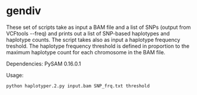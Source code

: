 # gendiv
These set of scripts take as input a BAM file and a list of SNPs (output from VCFtools --freq) and prints out a list of SNP-based haplotypes and haplotype counts. The script takes also as input a haplotype frequency treshold. The haplotype frequency threshold is defined in proportion to the maximum haplotype count for each chromosome in the BAM file.

Dependencies:
PySAM 0.16.0.1

Usage:

```
python haplotyper.2.py input.bam SNP_frq.txt threshold
```
